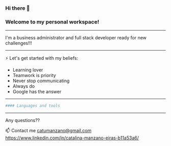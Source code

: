 ### Hi there 👋

### Welcome to my personal workspace!
--- 
I'm a business administrator and full stack developer ready for new challenges!!!

---
⚡ Let's get started with my beliefs:

- Learning lover
- Teamwork is priority
- Never stop communicating
- Always do
- Google has the answer
---
```bash
#### Languages and tools


```
---
Any questions??

📫 Contact me
catumanzano@gmail.com
https://www.linkedin.com/in/catalina-manzano-eiras-b11a53a6/

<!--
**cmanzano91/cmanzano91** is a ✨ _special_ ✨ repository because its `README.md` (this file) appears on your GitHub profile.

Here are some ideas to get you started:

- 🔭 I’m currently working on ...
- 🌱 I’m currently learning ...
- 👯 I’m looking to collaborate on ...
- 🤔 I’m looking for help with ...
- 💬 Ask me about ...
- 📫 How to reach me: ...
- 😄 Pronouns: ...
- ⚡ Fun fact: ...
-->
